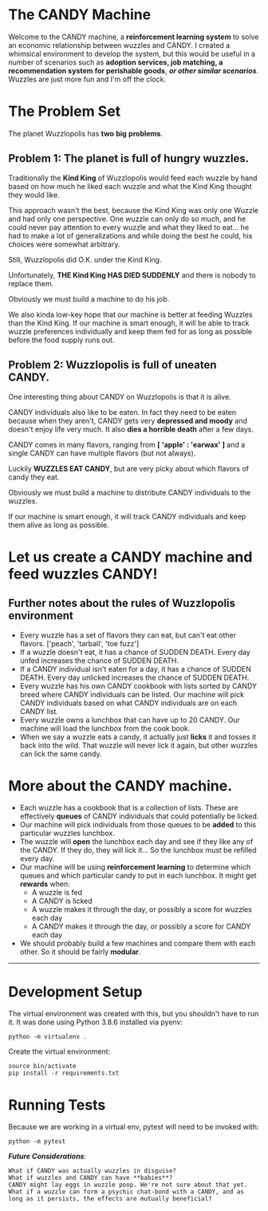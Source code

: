 # The CANDY Machine
Welcome to the CANDY machine, a **reinforcement learning system** to solve an economic relationship between wuzzles and CANDY. I created a whimsical environment to develop the system, but this would be useful in a number of scenarios such as **adoption services, job matching, a recommendation system for perishable goods**, ***or other similar scenarios***. Wuzzles are just more fun and I'm off the clock.

# The Problem Set

The planet Wuzzlopolis has **two** **big** **problems**.

## Problem 1: The planet is full of hungry wuzzles. 

Traditionally the **Kind King** of Wuzzlopolis would feed each wuzzle by hand based on how much he liked each wuzzle and what the Kind King thought they would like. 

This approach wasn't the best, because the Kind King was only one Wuzzle and had only one perspective. One wuzzle can only do so much, and he could never pay attention to every wuzzle and what they liked to eat... he had to make a lot of generalizations and while doing the best he could, his choices were somewhat arbitrary.

Still, Wuzzlopolis did O.K. under the Kind King.

Unfortunately, **THE Kind King HAS DIED SUDDENLY** and there is nobody to replace them. 

Obviously we must build a machine to do his job.

We also kinda low-key hope that our machine is better at feeding Wuzzles than the Kind King. If our machine is smart enough, it will be able to track wuzzle preferences individually and keep them fed for as long as possible before the food supply runs out.

## Problem 2: Wuzzlopolis is full of uneaten CANDY.

One interesting thing about CANDY on Wuzzlopolis is that it is alive. 

CANDY individuals also like to be eaten. In fact they need to be eaten because when they aren't, CANDY gets very **depressed and moody** and doesn't enjoy life very much. It also **dies a horrible death** after a few days.

CANDY comes in many flavors, ranging from **[ 'apple' : 'earwax' ]** and a single CANDY can have multiple flavors (but not always).

Luckily **WUZZLES EAT CANDY**, but are very picky about which flavors of candy they eat.

Obviously we must build a machine to distribute CANDY individuals to the wuzzles.

If our machine is smart enough, it will track CANDY individuals and keep them alive as long as possible.

# Let us create a CANDY machine and feed wuzzles CANDY!


## Further notes about the rules of Wuzzlopolis environment


- Every wuzzle has a set of flavors they can eat, but can't eat other flavors. ['peach', 'tarball', 'toe fuzz']
- If a wuzzle doesn't eat, it has a chance of SUDDEN DEATH. Every day unfed increases the chance of SUDDEN DEATH.
- If a CANDY individual isn't eaten for a day, it has a chance of SUDDEN DEATH. Every day unlicked increases the chance of SUDDEN DEATH.
- Every wuzzle has his own CANDY cookbook with lists sorted by CANDY breed where CANDY individuals can be listed. Our machine will pick CANDY individuals based on what CANDY individuals are on each CANDY list.
- Every wuzzle owns a lunchbox that can have up to 20 CANDY. Our machine will load the lunchbox from the cook book.
- When we say a wuzzle eats a candy, it actually just **licks** it and tosses it back into the wild. That wuzzle will never lick it again, but other wuzzles can lick the same candy.


# More about the CANDY machine.

- Each wuzzle has a cookbook that is a collection of lists. These are effectively **queues** of CANDY individuals that could potentially be licked.
- Our machine will pick individuals from those queues to be **added** to this particular wuzzles lunchbox.
- The wuzzle will **open** the lunchbox each day and see if they like any of the CANDY. If they do, they will lick it... So the lunchbox must be refilled every day.
- Our machine will be using **reinforcement learning** to determine which queues and which particular candy to put in each lunchbox. It might get **rewards** when:
	- A wuzzle is fed
	- A CANDY is licked
	- A wuzzle makes it through the day, or possibly a score for wuzzles each day
	- A CANDY makes it through the day, or possibly a score for CANDY each day
- We should probably build a few machines and compare them with each other. So it should be fairly **modular**.

---

# Development Setup

The virtual environment was created with this, but you shouldn't have to run it. It was done using Python 3.8.6 installed via pyenv:

	python -m virtualenv .
	
Create the virtual environment:

	source bin/activate
	pip install -r requirements.txt
	
# Running Tests

Because we are working in a virtual env, pytest will need to be invoked with:

	python -m pytest
	

***Future Considerations***:

	What if CANDY was actually wuzzles in disguise?
	What if wuzzles and CANDY can have **babies**?
	CANDY might lay eggs in wuzzle poop. We're not sure about that yet.
	What if a wuzzle can form a psychic chat-bond with a CANDY, and as long as it persists, the effects are mutually beneficial?

